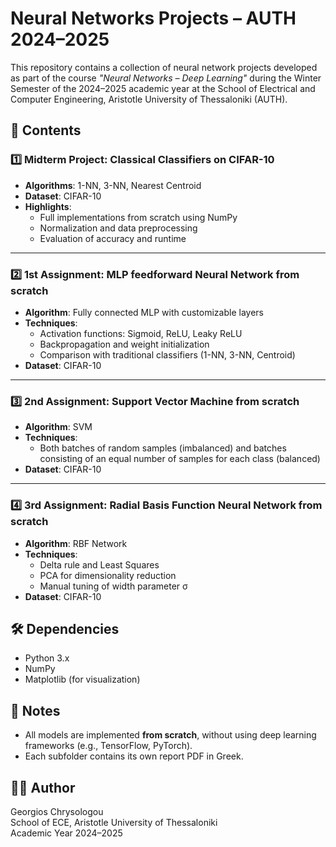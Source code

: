 
# Neural Networks Projects – AUTH 2024–2025

This repository contains a collection of neural network projects developed as part of the course *"Neural Networks – Deep Learning"* during the Winter Semester of the 2024–2025 academic year at the School of Electrical and Computer Engineering, Aristotle University of Thessaloniki (AUTH).

## 📁 Contents

### 1️⃣ **Midterm Project: Classical Classifiers on CIFAR-10**
- **Algorithms**: 1-NN, 3-NN, Nearest Centroid
- **Dataset**: CIFAR-10
- **Highlights**:
  - Full implementations from scratch using NumPy
  - Normalization and data preprocessing
  - Evaluation of accuracy and runtime

---

### 2️⃣ **1st Assignment: MLP feedforward Neural Network from scratch**
- **Algorithm**: Fully connected MLP with customizable layers
- **Techniques**:
  - Activation functions: Sigmoid, ReLU, Leaky ReLU
  - Backpropagation and weight initialization
  - Comparison with traditional classifiers (1-NN, 3-NN, Centroid)
- **Dataset**: CIFAR-10

---

### 3️⃣ **2nd Assignment: Support Vector Machine from scratch**
- **Algorithm**: SVM 
- **Techniques**:
  - Both batches of random samples (imbalanced) and batches consisting of an equal number of samples for each class (balanced) 
- **Dataset**: CIFAR-10

---

### 4️⃣ **3rd Assignment: Radial Basis Function Neural Network from scratch**
- **Algorithm**: RBF Network 
- **Techniques**:
  - Delta rule and Least Squares 
  - PCA for dimensionality reduction
  - Manual tuning of width parameter σ
- **Dataset**: CIFAR-10

## 🛠️ Dependencies

- Python 3.x
- NumPy
- Matplotlib (for visualization)

## 📌 Notes

- All models are implemented **from scratch**, without using deep learning frameworks (e.g., TensorFlow, PyTorch).
- Each subfolder contains its own report PDF in Greek.

## 👨‍💻 Author

Georgios Chrysologou  
School of ECE, Aristotle University of Thessaloniki  
Academic Year 2024–2025


